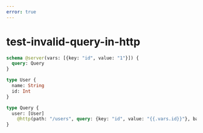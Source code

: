```yaml
---
error: true
---
```


# test-invalid-query-in-http

```graphql @server
schema @server(vars: [{key: "id", value: "1"}]) {
  query: Query
}

type User {
  name: String
  id: Int
}

type Query {
  user: [User]
    @http(path: "/users", query: {key: "id", value: "{{.vars.id}}"}, baseURL: "http://jsonplaceholder.typicode.com")
}
```
